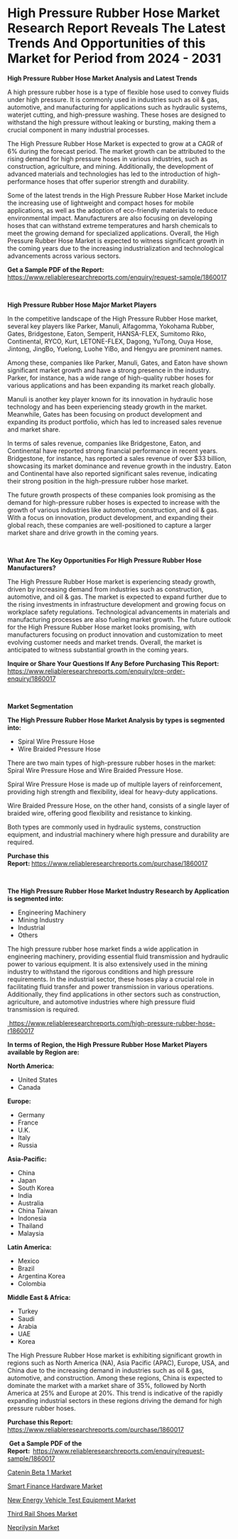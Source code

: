 <p><h1>High Pressure Rubber Hose Market Research Report Reveals The Latest Trends And Opportunities of this Market for Period from 2024 - 2031</h1></p><p><strong>High Pressure Rubber Hose Market Analysis and Latest Trends</strong></p>
<p><p>A high pressure rubber hose is a type of flexible hose used to convey fluids under high pressure. It is commonly used in industries such as oil & gas, automotive, and manufacturing for applications such as hydraulic systems, waterjet cutting, and high-pressure washing. These hoses are designed to withstand the high pressure without leaking or bursting, making them a crucial component in many industrial processes.</p><p>The High Pressure Rubber Hose Market is expected to grow at a CAGR of 6% during the forecast period. The market growth can be attributed to the rising demand for high pressure hoses in various industries, such as construction, agriculture, and mining. Additionally, the development of advanced materials and technologies has led to the introduction of high-performance hoses that offer superior strength and durability.</p><p>Some of the latest trends in the High Pressure Rubber Hose Market include the increasing use of lightweight and compact hoses for mobile applications, as well as the adoption of eco-friendly materials to reduce environmental impact. Manufacturers are also focusing on developing hoses that can withstand extreme temperatures and harsh chemicals to meet the growing demand for specialized applications. Overall, the High Pressure Rubber Hose Market is expected to witness significant growth in the coming years due to the increasing industrialization and technological advancements across various sectors.</p></p>
<p><strong>Get a Sample PDF of the Report:&nbsp;</strong> <a href="https://www.reliableresearchreports.com/enquiry/request-sample/1860017">https://www.reliableresearchreports.com/enquiry/request-sample/1860017</a></p>
<p>&nbsp;</p>
<p><strong>High Pressure Rubber Hose Major Market Players</strong></p>
<p><p>In the competitive landscape of the High Pressure Rubber Hose market, several key players like Parker, Manuli, Alfagomma, Yokohama Rubber, Gates, Bridgestone, Eaton, Semperit, HANSA-FLEX, Sumitomo Riko, Continental, RYCO, Kurt, LETONE-FLEX, Dagong, YuTong, Ouya Hose, Jintong, JingBo, Yuelong, Luohe YiBo, and Hengyu are prominent names. </p><p>Among these, companies like Parker, Manuli, Gates, and Eaton have shown significant market growth and have a strong presence in the industry. Parker, for instance, has a wide range of high-quality rubber hoses for various applications and has been expanding its market reach globally.</p><p>Manuli is another key player known for its innovation in hydraulic hose technology and has been experiencing steady growth in the market. Meanwhile, Gates has been focusing on product development and expanding its product portfolio, which has led to increased sales revenue and market share.</p><p>In terms of sales revenue, companies like Bridgestone, Eaton, and Continental have reported strong financial performance in recent years. Bridgestone, for instance, has reported a sales revenue of over $33 billion, showcasing its market dominance and revenue growth in the industry. Eaton and Continental have also reported significant sales revenue, indicating their strong position in the high-pressure rubber hose market.</p><p>The future growth prospects of these companies look promising as the demand for high-pressure rubber hoses is expected to increase with the growth of various industries like automotive, construction, and oil & gas. With a focus on innovation, product development, and expanding their global reach, these companies are well-positioned to capture a larger market share and drive growth in the coming years.</p></p>
<p>&nbsp;</p>
<p><strong>What Are The Key Opportunities For High Pressure Rubber Hose Manufacturers?</strong></p>
<p><p>The High Pressure Rubber Hose market is experiencing steady growth, driven by increasing demand from industries such as construction, automotive, and oil & gas. The market is expected to expand further due to the rising investments in infrastructure development and growing focus on workplace safety regulations. Technological advancements in materials and manufacturing processes are also fueling market growth. The future outlook for the High Pressure Rubber Hose market looks promising, with manufacturers focusing on product innovation and customization to meet evolving customer needs and market trends. Overall, the market is anticipated to witness substantial growth in the coming years.</p></p>
<p><strong>Inquire or Share Your Questions If Any Before Purchasing This Report:</strong> <a href="https://www.reliableresearchreports.com/enquiry/pre-order-enquiry/1860017">https://www.reliableresearchreports.com/enquiry/pre-order-enquiry/1860017</a></p>
<p>&nbsp;</p>
<p><strong>Market Segmentation</strong></p>
<p><strong>The High Pressure Rubber Hose Market Analysis by types is segmented into:</strong></p>
<p><ul><li>Spiral Wire Pressure Hose</li><li>Wire Braided Pressure Hose</li></ul></p>
<p><p>There are two main types of high-pressure rubber hoses in the market: Spiral Wire Pressure Hose and Wire Braided Pressure Hose. </p><p>Spiral Wire Pressure Hose is made up of multiple layers of reinforcement, providing high strength and flexibility, ideal for heavy-duty applications. </p><p>Wire Braided Pressure Hose, on the other hand, consists of a single layer of braided wire, offering good flexibility and resistance to kinking. </p><p>Both types are commonly used in hydraulic systems, construction equipment, and industrial machinery where high pressure and durability are required.</p></p>
<p><strong>Purchase this Report:&nbsp;</strong><a href="https://www.reliableresearchreports.com/purchase/1860017">https://www.reliableresearchreports.com/purchase/1860017</a></p>
<p>&nbsp;</p>
<p><strong>The High Pressure Rubber Hose Market Industry Research by Application is segmented into:</strong></p>
<p><ul><li>Engineering Machinery</li><li>Mining Industry</li><li>Industrial</li><li>Others</li></ul></p>
<p><p>The high pressure rubber hose market finds a wide application in engineering machinery, providing essential fluid transmission and hydraulic power to various equipment. It is also extensively used in the mining industry to withstand the rigorous conditions and high pressure requirements. In the industrial sector, these hoses play a crucial role in facilitating fluid transfer and power transmission in various operations. Additionally, they find applications in other sectors such as construction, agriculture, and automotive industries where high pressure fluid transmission is required.</p></p>
<p><a href="https://www.reliableresearchreports.com/high-pressure-rubber-hose-r1860017">&nbsp;https://www.reliableresearchreports.com/high-pressure-rubber-hose-r1860017</a></p>
<p><strong>In terms of Region, the High Pressure Rubber Hose Market Players available by Region are:</strong></p>
<p>
    <p> <strong> North America: </strong>
        <ul>
            <li>United States</li>
            <li>Canada</li>
        </ul>
        </p> 
    <p> <strong> Europe: </strong>
        <ul>
            <li>Germany</li>
            <li>France</li>
            <li>U.K.</li>
            <li>Italy</li>
            <li>Russia</li>
        </ul>
        </p> 
    <p> <strong> Asia-Pacific: </strong>
        <ul>
            <li>China</li>
            <li>Japan</li>
            <li>South Korea</li>
            <li>India</li>
            <li>Australia</li>
            <li>China Taiwan</li>
            <li>Indonesia</li>
            <li>Thailand</li>
            <li>Malaysia</li>
        </ul>
        </p> 
    <p> <strong> Latin America: </strong>
        <ul>
            <li>Mexico</li>
            <li>Brazil</li>
            <li>Argentina Korea</li>
            <li>Colombia</li>
        </ul>
        </p> 
    <p> <strong> Middle East & Africa: </strong>
        <ul>
            <li>Turkey</li>
            <li>Saudi</li>
            <li>Arabia</li>
            <li>UAE</li>
            <li>Korea</li>
        </ul>
    </p>
    </p>
<p><p>The High Pressure Rubber Hose market is exhibiting significant growth in regions such as North America (NA), Asia Pacific (APAC), Europe, USA, and China due to the increasing demand in industries such as oil & gas, automotive, and construction. Among these regions, China is expected to dominate the market with a market share of 35%, followed by North America at 25% and Europe at 20%. This trend is indicative of the rapidly expanding industrial sectors in these regions driving the demand for high pressure rubber hoses.</p></p>
<p><strong>Purchase this Report: </strong><a href="https://www.reliableresearchreports.com/purchase/1860017">https://www.reliableresearchreports.com/purchase/1860017</a></p>
<p>&nbsp;<strong>Get a Sample PDF of the Report:&nbsp;&nbsp;</strong><a href="https://www.reliableresearchreports.com/enquiry/request-sample/1860017">https://www.reliableresearchreports.com/enquiry/request-sample/1860017</a></p>
<p><strong></strong></p>
<p><p><a href="https://issuu.com/reportprime-2/docs/catenin-beta-1-market-size-2030.pptx">Catenin Beta 1 Market</a></p><p><a href="https://github.com/BerryGuann/Market-Research-Report-List-1/blob/main/smart-finance-hardware-market.md">Smart Finance Hardware Market</a></p><p><a href="https://medium.com/@rebecca.smith5467/global-new-energy-vehicle-test-equipment-market-share-and-growth-opportunities-and-market-size-727350418aa2">New Energy Vehicle Test Equipment Market</a></p><p><a href="https://medium.com/@dylanmarshall42/third-rail-shoes-market-emerging-trends-and-future-prospects-for-period-from-2024-to-2031-a006f15f4f26">Third Rail Shoes Market</a></p><p><a href="https://issuu.com/reportprime-2/docs/neprilysin-market-size-2030.pptx">Neprilysin Market</a></p></p>